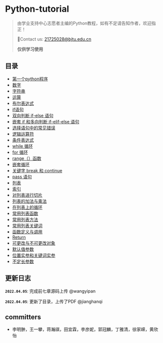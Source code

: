 # Python-tutorial

>由学业支持中心志愿者主编的Python教程，如有不足请告知作者，欢迎指正！
>
>📮Contact us: 21725028@bjtu.edu.cn 
> 
>**仅供学习使用**
> 
> 
## 目录
* [第一个python程序](https://github.com/BJTU-ASC/Python-tutorial/blob/main/Source%20Code/section1.py)
* [数字](https://github.com/BJTU-ASC/Python-tutorial/blob/main/Source%20Code/section2_1.py)
* [字符串](https://github.com/BJTU-ASC/Python-tutorial/blob/main/Source%20Code/section2_2.py)
* [运算](https://github.com/BJTU-ASC/Python-tutorial/blob/main/Source%20Code/section3.py)
* [布尔表达式](https://github.com/BJTU-ASC/Python-tutorial/blob/main/Source%20Code/section4_1.py)
* [if语句](https://github.com/BJTU-ASC/Python-tutorial/blob/main/Source%20Code/section4_2.py)
* [双向判断 if-else 语句](https://github.com/BJTU-ASC/Python-tutorial/blob/main/Source%20Code/section4_3.py)
* [嵌套 if 和多向判断 if-elif-else 语句](https://github.com/BJTU-ASC/Python-tutorial/blob/main/Source%20Code/section4_4.py)
* [选择语句中的常见错误](https://github.com/BJTU-ASC/Python-tutorial/blob/main/Source%20Code/section4_5.py)
* [逻辑运算符](https://github.com/BJTU-ASC/Python-tutorial/blob/main/Source%20Code/section4_6.py)
* [条件表达式](https://github.com/BJTU-ASC/Python-tutorial/blob/main/Source%20Code/section4_7.py)
* [while 循环](https://github.com/BJTU-ASC/Python-tutorial/blob/main/Source%20Code/section5_1.py)
* [for 循环](https://github.com/BJTU-ASC/Python-tutorial/blob/main/Source%20Code/section5_2.py)
* [range（）函数](https://github.com/BJTU-ASC/Python-tutorial/blob/main/Source%20Code/section5_3.py)
* [嵌套循环](https://github.com/BJTU-ASC/Python-tutorial/blob/main/Source%20Code/section5_4.py)
* [关键字 break 和 continue](https://github.com/BJTU-ASC/Python-tutorial/blob/main/Source%20Code/section5_5.py)
* [pass 语句](https://github.com/BJTU-ASC/Python-tutorial/blob/main/Source%20Code/section5_6.py)
* [列表](https://github.com/BJTU-ASC/Python-tutorial/blob/main/Source%20Code/section6_1.py)
* [索引](https://github.com/BJTU-ASC/Python-tutorial/blob/main/Source%20Code/section6_2.py)
* [对列表进行切片](https://github.com/BJTU-ASC/Python-tutorial/blob/main/Source%20Code/section6_3.py)
* [列表的加法与乘法](https://github.com/BJTU-ASC/Python-tutorial/blob/main/Source%20Code/section6_4.py)
* [在列表上的循环](https://github.com/BJTU-ASC/Python-tutorial/blob/main/Source%20Code/section6_5.py)
* [常用列表函数](https://github.com/BJTU-ASC/Python-tutorial/blob/main/Source%20Code/section6_6.py)
* [常用列表方法](https://github.com/BJTU-ASC/Python-tutorial/blob/main/Source%20Code/section6_7.py)
* [常用列表关键词](https://github.com/BJTU-ASC/Python-tutorial/blob/main/Source%20Code/section6_8.py)
* [函数定义与调用](https://github.com/BJTU-ASC/Python-tutorial/blob/main/Source%20Code/section7_1.py)
* [Return](https://github.com/BJTU-ASC/Python-tutorial/blob/main/Source%20Code/section7_2.py)
* [可更改与不可更改对象](https://github.com/BJTU-ASC/Python-tutorial/blob/main/Source%20Code/section7_3.py)
* [默认值参数](https://github.com/BJTU-ASC/Python-tutorial/blob/main/Source%20Code/section7_4.py)
* [位置实参和关键词实参](https://github.com/BJTU-ASC/Python-tutorial/blob/main/Source%20Code/section7_5.py)
* [不定长参数](https://github.com/BJTU-ASC/Python-tutorial/blob/main/Source%20Code/section7_6.py)

## 更新日志

**`2022.04.05`**: 完成前七章源码上传 @wangyipan

**`2022.04.05`**: 更新了目录，上传了PDF @jianghanqi


## committers

* 李明翀，王一攀，蒋瀚祺，田宜霖，李彦妮，郭冠麟，丁雅清，徐家嵘，黄欣怡
